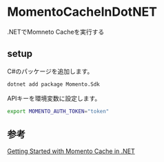 # MomentoCacheInDotNET

.NETでMomneto Cacheを実行する

## setup

C#のパッケージを追加します。

```bash
dotnet add package Momento.Sdk
```

APIキーを環境変数に設定します。

```bash
export MOMENTO_AUTH_TOKEN="token"
```

## 参考

[Getting Started with Momento Cache in .NET](https://docs.momentohq.com/sdks/dotnet/cache.html)
